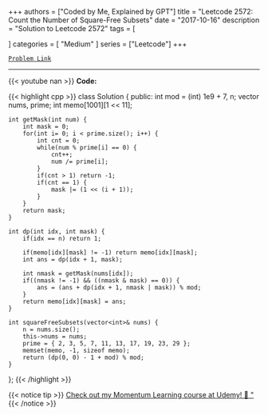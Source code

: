 
+++
authors = ["Coded by Me, Explained by GPT"]
title = "Leetcode 2572: Count the Number of Square-Free Subsets"
date = "2017-10-16"
description = "Solution to Leetcode 2572"
tags = [
    
]
categories = [
    "Medium"
]
series = ["Leetcode"]
+++



[`Problem Link`](https://leetcode.com/problems/count-the-number-of-square-free-subsets/description/)

---
{{< youtube nan >}}
**Code:**

{{< highlight cpp >}}
class Solution {
public:
    int mod = (int) 1e9 + 7, n;
    vector<int> nums, prime;
    int memo[1001][1 << 11];
    
    int getMask(int num) {
        int mask = 0;
        for(int i= 0; i < prime.size(); i++) {
            int cnt = 0;
            while(num % prime[i] == 0) {
                cnt++;
                num /= prime[i];
            }
            if(cnt > 1) return -1;
            if(cnt == 1) {
                mask |= (1 << (i + 1));                
            }
        }
        return mask;
    }    

    int dp(int idx, int mask) {
        if(idx == n) return 1;

        if(memo[idx][mask] != -1) return memo[idx][mask];        
        int ans = dp(idx + 1, mask);

        int nmask = getMask(nums[idx]);
        if((nmask != -1) && ((nmask & mask) == 0)) {
            ans = (ans + dp(idx + 1, nmask | mask)) % mod;
        }
        return memo[idx][mask] = ans;
    }
    
    int squareFreeSubsets(vector<int>& nums) {
        n = nums.size();
        this->nums = nums;
        prime = { 2, 3, 5, 7, 11, 13, 17, 19, 23, 29 };
        memset(memo, -1, sizeof memo);
        return (dp(0, 0) - 1 + mod) % mod;
    }
};
{{< /highlight >}}



{{< notice tip >}}
[Check out my Momentum Learning course at Udemy! 🚀 "](https://www.udemy.com/course/blind-75-the-data-structures-and-algorithms-essentials/)
{{< /notice >}}

